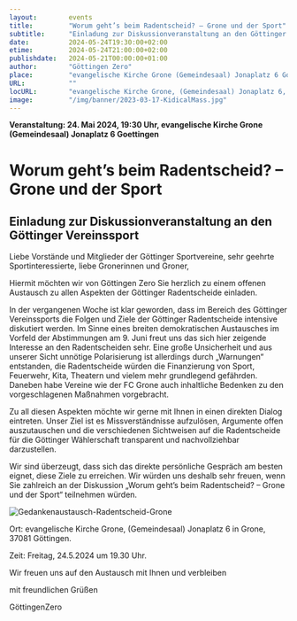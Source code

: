 ```yaml
---
layout:        events
title:         "Worum geht’s beim Radentscheid? – Grone und der Sport"
subtitle:      "Einladung zur Diskussionveranstaltung an den Göttinger Vereinssport"
date:          2024-05-24T19:30:00+02:00
etime:         2024-05-24T21:00:00+02:00
publishdate:   2024-05-21T00:00:00+01:00
author:        "Göttingen Zero"
place:         "evangelische Kirche Grone (Gemeindesaal) Jonaplatz 6 Goettingen"
URL:           ""
locURL:        "evangelische Kirche Grone, (Gemeindesaal) Jonaplatz 6, Göttingen"
image:         "/img/banner/2023-03-17-KidicalMass.jpg"
---
```


**Veranstaltung: 24. Mai 2024, 19:30 Uhr, evangelische Kirche Grone (Gemeindesaal) Jonaplatz 6 Goettingen**

Worum geht’s beim Radentscheid? – Grone und der Sport
===========

Einladung zur Diskussionveranstaltung an den Göttinger Vereinssport
-----------
Liebe Vorstände und Mitglieder der Göttinger Sportvereine, sehr geehrte Sportinteressierte,
liebe Gronerinnen und Groner,

Hiermit möchten wir von Göttingen Zero Sie herzlich zu einem offenen Austausch zu allen
Aspekten der Göttinger Radentscheide einladen.

In der vergangenen Woche ist klar geworden, dass im Bereich des Göttinger Vereinssports
die Folgen und Ziele der Göttinger Radentscheide intensive diskutiert werden. Im Sinne
eines breiten demokratischen Austausches im Vorfeld der Abstimmungen am 9. Juni freut
uns das sich hier zeigende Interesse an den Radentscheiden sehr. Eine große Unsicherheit
und aus unserer Sicht unnötige Polarisierung ist allerdings durch „Warnungen“ entstanden,
die Radentscheide würden die Finanzierung von Sport, Feuerwehr, Kita, Theatern und vielem
mehr grundlegend gefährden. Daneben habe Vereine wie der FC Grone auch inhaltliche
Bedenken zu den vorgeschlagenen Maßnahmen vorgebracht. 

Zu all diesen Aspekten möchte
wir gerne mit Ihnen in einen direkten Dialog eintreten. Unser Ziel ist es Missverständnisse
aufzulösen, Argumente offen auszutauschen und die verschiedenen Sichtweisen auf die
Radentscheide für die Göttinger Wählerschaft transparent und nachvollziehbar darzustellen.

Wir sind überzeugt, dass sich das direkte persönliche Gespräch am besten eignet, diese Ziele
zu erreichen. Wir würden uns deshalb sehr freuen, wenn Sie zahlreich an der Diskussion
„Worum geht’s beim Radentscheid? – Grone und der Sport“ teilnehmen würden.

![Gedankenaustausch-Radentscheid-Grone](/img/event/2024-05-24-Gedankenaustausch-Radentscheid-Grone.png)

Ort: evangelische Kirche Grone, (Gemeindesaal) Jonaplatz 6 in Grone, 37081 Göttingen.

Zeit: Freitag, 24.5.2024 um 19.30 Uhr.

Wir freuen uns auf den Austausch mit Ihnen und verbleiben

mit freundlichen Grüßen

GöttingenZero


